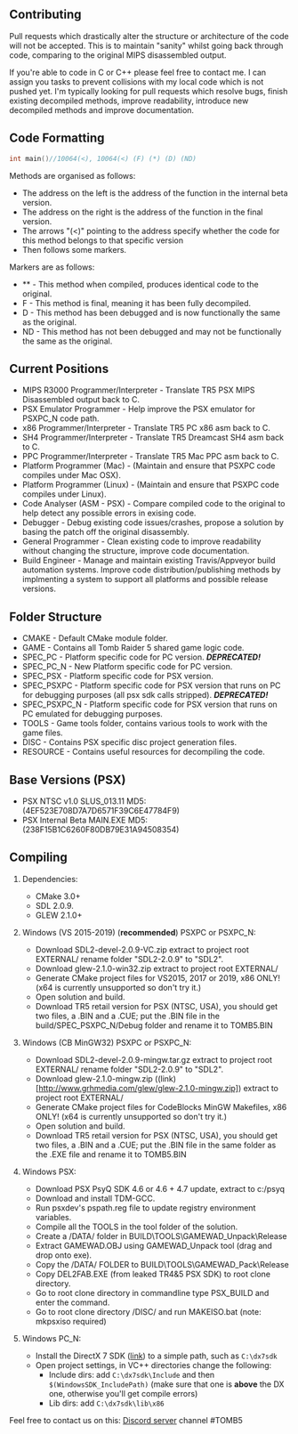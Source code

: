 ## Contributing

Pull requests which drastically alter the structure or architecture of the code will not be accepted. This is to maintain "sanity" whilst going back through code, comparing to the original MIPS disassembled output.

If you're able to code in C or C++ please feel free to contact me. I can assign you tasks to prevent collisions with my local code which is not pushed yet. I'm typically looking for pull requests which resolve bugs, finish existing decompiled methods, improve readability, introduce new decompiled methods and improve documentation.

## Code Formatting
```C
int main()//10064(<), 10064(<) (F) (*) (D) (ND)
```
Methods are organised as follows:
- The address on the left is the address of the function in the internal beta version.
- The address on the right is the address of the function in the final version.
- The arrows "(<)" pointing to the address specify whether the code for this method belongs to that specific version
- Then follows some markers.

Markers are as follows:
- ** - This method when compiled, produces identical code to the original.
- F - This method is final, meaning it has been fully decompiled.
- D - This method has been debugged and is now functionally the same as the original.
- ND - This method has not been debugged and may not be functionally the same as the original.

## Current Positions

- MIPS R3000 Programmer/Interpreter - Translate TR5 PSX MIPS Disassembled output back to C.
- PSX Emulator Programmer - Help improve the PSX emulator for PSXPC_N code path.
- x86 Programmer/Interpreter - Translate TR5 PC x86 asm back to C. 
- SH4 Programmer/Interpreter - Translate TR5 Dreamcast SH4 asm back to C. 
- PPC Programmer/Interpreter - Translate TR5 Mac PPC asm back to C. 
- Platform Programmer (Mac) - (Maintain and ensure that PSXPC code compiles under Mac OSX).
- Platform Programmer (Linux) - (Maintain and ensure that PSXPC code compiles under Linux).
- Code Analyser (ASM - PSX) - Compare compiled code to the original to help detect any possible errors in exising code.
- Debugger - Debug existing code issues/crashes, propose a solution by basing the patch off the original disassembly.
- General Programmer - Clean existing code to improve readability without changing the structure, improve code documentation.
- Build Engineer - Manage and maintain existing Travis/Appveyor build automation systems. Improve code distribution/publishing methods by implmenting a system to support all platforms and possible release versions.

## Folder Structure
- CMAKE - Default CMake module folder. 
- GAME - Contains all Tomb Raider 5 shared game logic code.
- SPEC_PC - Platform specific code for PC version. ***DEPRECATED!***
- SPEC_PC_N - New Platform specific code for PC version.
- SPEC_PSX - Platform specific code for PSX version.
- SPEC_PSXPC - Platform specific code for PSX version that runs on PC for debugging purposes (all psx sdk calls stripped). ***DEPRECATED!***
- SPEC_PSXPC_N - Platform specific code for PSX version that runs on PC emulated for debugging purposes.
- TOOLS - Game tools folder, contains various tools to work with the game files.
- DISC - Contains PSX specific disc project generation files.
- RESOURCE - Contains useful resources for decompiling the code.

## Base Versions (PSX)
- PSX NTSC v1.0 SLUS_013.11 MD5: (4EF523E708D7A7D6571F39C6E47784F9)
- PSX Internal Beta MAIN.EXE MD5: (238F15B1C6260F80DB79E31A94508354)

## Compiling
1. Dependencies:
    - CMake 3.0+
    - SDL 2.0.9.
    - GLEW 2.1.0+

2. Windows (VS 2015-2019) (**recommended**) PSXPC or PSXPC_N:
    - Download SDL2-devel-2.0.9-VC.zip extract to project root EXTERNAL/ rename folder "SDL2-2.0.9" to "SDL2".
    - Download glew-2.1.0-win32.zip extract to project root EXTERNAL/ 
    - Generate CMake project files for VS2015, 2017 or 2019, x86 ONLY! (x64 is currently unsupported so don't try it.)
    - Open solution and build.
    - Download TR5 retail version for PSX (NTSC, USA), you should get two files, a .BIN and a .CUE; put the .BIN file in the build/SPEC_PSXPC_N/Debug folder and rename it to TOMB5.BIN
3. Windows (CB MinGW32) PSXPC or PSXPC_N:
    - Download SDL2-devel-2.0.9-mingw.tar.gz extract to project root EXTERNAL/ rename folder "SDL2-2.0.9" to "SDL2".
    - Download glew-2.1.0-mingw.zip ((link)[http://www.grhmedia.com/glew/glew-2.1.0-mingw.zip]) extract to project root EXTERNAL/ 
    - Generate CMake project files for CodeBlocks MinGW Makefiles, x86 ONLY! (x64 is currently unsupported so don't try it.)
    - Open solution and build.
    - Download TR5 retail version for PSX (NTSC, USA), you should get two files, a .BIN and a .CUE; put the .BIN file in the same folder as the .EXE file and rename it to TOMB5.BIN
4. Windows PSX:
    - Download PSX PsyQ SDK 4.6 or 4.6 + 4.7 update, extract to c:/psyq
    - Download and install TDM-GCC.
    - Run psxdev's pspath.reg file to update registry environment variables.
    - Compile all the TOOLS in the tool folder of the solution.
	- Create a /DATA/ folder in BUILD\TOOLS\GAMEWAD_Unpack\Release
	- Extract GAMEWAD.OBJ using GAMEWAD_Unpack tool (drag and drop onto exe).
	- Copy the /DATA/ FOLDER to BUILD\TOOLS\GAMEWAD_Pack\Release
	- Copy DEL2FAB.EXE (from leaked TR4&5 PSX SDK) to root clone directory.
    - Go to root clone directory in commandline type PSX_BUILD and enter the command.
    - Go to root clone directory /DISC/ and run MAKEISO.bat (note: mkpsxiso required)
5. Windows PC_N:
    - Install the DirectX 7 SDK ([link](https://mega.nz/#!nFgAhQpS!RIM-lDf7-3bedzYGFxYZHxsRGqg1ybKvTYka_kpFP4A)) to a simple path, such as `C:\dx7sdk`
    - Open project settings, in VC++ directories change the following:
      - Include dirs: add `C:\dx7sdk\Include` and then `$(WindowsSDK_IncludePath)` (make sure that one is **above** the DX one, otherwise you'll get compile errors)
      - Lib dirs: add `C:\dx7sdk\lib\x86`
    
Feel free to contact us on this: [Discord server](https://discord.gg/KYSx8Q7) channel #TOMB5
